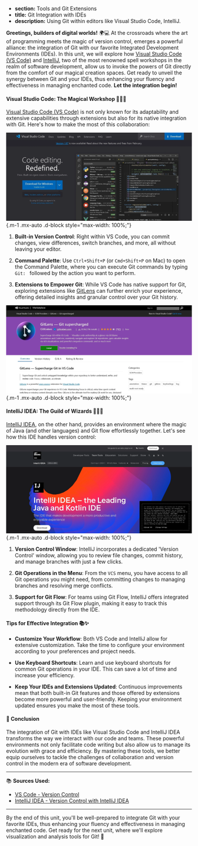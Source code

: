 * **section:** Tools and Git Extensions
* **title:** Git Integration with IDEs
* **description:** Using Git within editors like Visual Studio Code, IntelliJ.

**Greetings, builders of digital worlds!** 🌍💻 At the crossroads where the art of programming meets the magic of version control, emerges a powerful alliance: the integration of Git with our favorite Integrated Development Environments (IDEs). In this unit, we will explore how [Visual Studio Code (VS Code)](https://code.visualstudio.com/) and [IntelliJ](https://www.jetbrains.com/idea/), two of the most renowned spell workshops in the realm of software development, allow us to invoke the powers of Git directly from the comfort of our magical creation spaces. Get ready to unveil the synergy between Git and your IDEs, thus enhancing your fluency and effectiveness in managing enchanted code. **Let the integration begin!**

#### Visual Studio Code: The Magical Workshop 🧙‍♂️📖

[Visual Studio Code (VS Code)](https://code.visualstudio.com/) is not only known for its adaptability and extensive capabilities through extensions but also for its native integration with Git. Here's how to make the most of this collaboration:

![visual studio code ide](./images_course/visual_studio_code_ide.webp){.m-1 .mx-auto .d-block style="max-width: 100%;"}

1. **Built-in Version Control**: Right within VS Code, you can commit changes, view differences, switch branches, and more, all without leaving your editor.

2. **Command Palette**: Use `Ctrl+Shift+P` (or `Cmd+Shift+P` on Mac) to open the Command Palette, where you can execute Git commands by typing `Git: ` followed by the action you want to perform.

3. **Extensions to Empower Git**: While VS Code has native support for Git, exploring extensions like [GitLens](https://marketplace.visualstudio.com/items?itemName=eamodio.gitlens) can further enrich your experience, offering detailed insights and granular control over your Git history.

![visual studio code - gitlens extension](./images_course/vsc_gitlens.webp){.m-1 .mx-auto .d-block style="max-width: 100%;"}

#### IntelliJ IDEA: The Guild of Wizards 🧙‍♀️🔮

[IntelliJ IDEA](https://www.jetbrains.com/idea/), on the other hand, provides an environment where the magic of Java (and other languages) and Git flow effortlessly together. Let's see how this IDE handles version control:

![IntelliJ IDEA](./images_course/intellij_ide.webp){.m-1 .mx-auto .d-block style="max-width: 100%;"}

1. **Version Control Window**: IntelliJ incorporates a dedicated 'Version Control' window, allowing you to review file changes, commit history, and manage branches with just a few clicks.

2. **Git Operations in the Menu**: From the `VCS` menu, you have access to all Git operations you might need, from committing changes to managing branches and resolving merge conflicts.

3. **Support for Git Flow**: For teams using Git Flow, IntelliJ offers integrated support through its Git Flow plugin, making it easy to track this methodology directly from the IDE.

#### Tips for Effective Integration 📚✨

- **Customize Your Workflow**: Both VS Code and IntelliJ allow for extensive customization. Take the time to configure your environment according to your preferences and project needs.

- **Use Keyboard Shortcuts**: Learn and use keyboard shortcuts for common Git operations in your IDE. This can save a lot of time and increase your efficiency.

- **Keep Your IDEs and Extensions Updated**: Continuous improvements mean that both built-in Git features and those offered by extensions become more powerful and user-friendly. Keeping your environment updated ensures you make the most of these tools.

#### 🤔 Conclusion

The integration of Git with IDEs like Visual Studio Code and IntelliJ IDEA transforms the way we interact with our code and teams. These powerful environments not only facilitate code writing but also allow us to manage its evolution with grace and efficiency. By mastering these tools, we better equip ourselves to tackle the challenges of collaboration and version control in the modern era of software development.

---

📚 **Sources Used:**

- [VS Code - Version Control](https://code.visualstudio.com/docs/editor/versioncontrol)
- [IntelliJ IDEA - Version Control with IntelliJ IDEA](https://www.jetbrains.com/help/idea/version-control-integration.html)

---

By the end of this unit, you'll be well-prepared to integrate Git with your favorite IDEs, thus enhancing your fluency and effectiveness in managing enchanted code. Get ready for the next unit, where we'll explore visualization and analysis tools for Git! 🌟